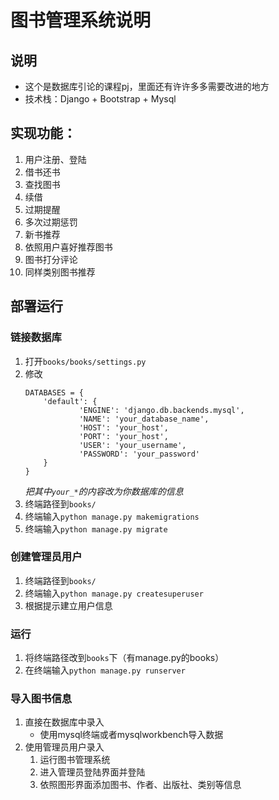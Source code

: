 # 图书管理系统说明

## 说明
* 这个是数据库引论的课程pj，里面还有许许多多需要改进的地方
* 技术栈：Django + Bootstrap + Mysql

## 实现功能：
1. 用户注册、登陆
2. 借书还书
3. 查找图书
4. 续借
5. 过期提醒
6. 多次过期惩罚
7. 新书推荐
8. 依照用户喜好推荐图书
9. 图书打分评论
10. 同样类别图书推荐

## 部署运行
### 链接数据库
1. 打开`books/books/settings.py`
2. 修改
	```
	DATABASES = {
		'default': {
      			'ENGINE': 'django.db.backends.mysql',
       			'NAME': 'your_database_name',
       			'HOST': 'your_host',
       			'PORT': 'your_host',
       			'USER': 'your_username',
       			'PASSWORD': 'your_password'
  		}
	}
	```
	*把其中`your_*`的内容改为你数据库的信息*
3. 终端路径到`books/`
4. 终端输入`python manage.py makemigrations`
5. 终端输入`python manage.py migrate`


### 创建管理员用户
1. 终端路径到`books/`
2. 终端输入`python manage.py createsuperuser`
3. 根据提示建立用户信息

### 运行
1. 将终端路径改到`books`下（有manage.py的books）
2. 在终端输入`python manage.py runserver`


### 导入图书信息
1. 直接在数据库中录入
	* 使用mysql终端或者mysqlworkbench导入数据
2. 使用管理员用户录入
	1. 运行图书管理系统
	2. 进入管理员登陆界面并登陆
	3. 依照图形界面添加图书、作者、出版社、类别等信息
